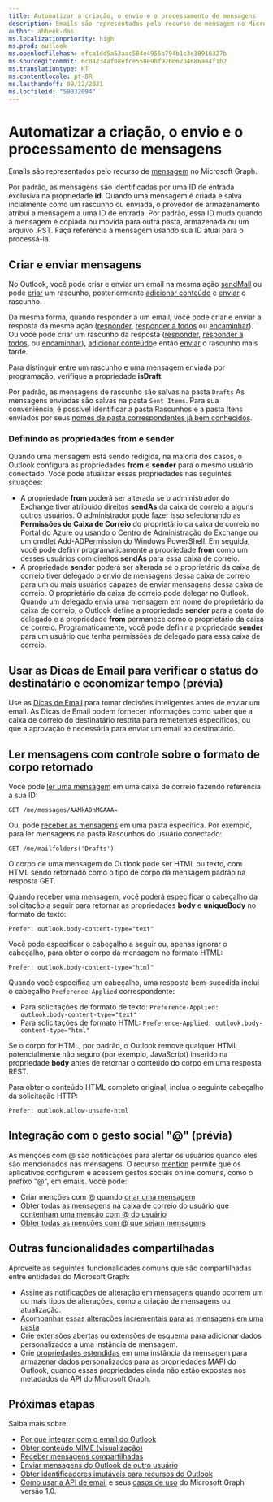 ```yaml
---
title: Automatizar a criação, o envio e o processamento de mensagens
description: Emails são representados pelo recurso de mensagem no Microsoft Graph.
author: abheek-das
ms.localizationpriority: high
ms.prod: outlook
ms.openlocfilehash: efca1dd5a53aac584e4956b794b1c3e30916327b
ms.sourcegitcommit: 6c04234af08efce558e9bf926062b4686a84f1b2
ms.translationtype: HT
ms.contentlocale: pt-BR
ms.lasthandoff: 09/12/2021
ms.locfileid: "59032094"
---
```

# <a name="automate-creating-sending-and-processing-messages"></a>Automatizar a criação, o envio e o processamento de mensagens

Emails são representados pelo recurso de [mensagem](/graph/api/resources/message?view=graph-rest-1.0) no Microsoft Graph.

Por padrão, as mensagens são identificadas por uma ID de entrada exclusiva na propriedade **id**. Quando uma mensagem é criada e salva incialmente como um rascunho ou enviada, o provedor de armazenamento atribui a mensagem a uma ID de entrada. Por padrão, essa ID muda quando a mensagem é copiada ou movida para outra pasta, armazenada ou um arquivo .PST. Faça referência à mensagem usando sua ID atual para o processá-la.

## <a name="creating-and-sending-mail"></a>Criar e enviar mensagens

No Outlook, você pode criar e enviar um email na mesma ação [sendMail](/graph/api/user-sendmail?view=graph-rest-1.0) ou pode [criar](/graph/api/user-post-messages?view=graph-rest-1.0) um rascunho, posteriormente [adicionar conteúdo](/graph/api/message-update?view=graph-rest-1.0) e [enviar](/graph/api/message-send?view=graph-rest-1.0) o rascunho.

Da mesma forma, quando responder a um email, você pode criar e enviar a resposta da mesma ação ([responder](/graph/api/message-reply?view=graph-rest-1.0), [responder a todos](/graph/api/message-replyall?view=graph-rest-1.0) ou [encaminhar](/graph/api/message-forward?view=graph-rest-1.0)). Ou você pode criar um rascunho da resposta ([responder](/graph/api/message-createreply?view=graph-rest-1.0), [responder a todos](/graph/api/message-createreplyall?view=graph-rest-1.0), ou [encaminhar](/graph/api/message-createforward?view=graph-rest-1.0)), [adicionar conteúdo](/graph/api/message-update?view=graph-rest-1.0)e então [enviar](/graph/api/message-send?view=graph-rest-1.0) o rascunho mais tarde.

Para distinguir entre um rascunho e uma mensagem enviada por programação, verifique a propriedade **isDraft**.

Por padrão, as mensagens de rascunho são salvas na pasta `Drafts` As mensagens enviadas são salvas na pasta `Sent Items`. Para sua conveniência, é possível identificar a pasta Rascunhos e a pasta Itens enviados por seus [nomes de pasta correspondentes já bem conhecidos](/graph/api/resources/mailfolder?view=graph-rest-1.0).

### <a name="setting-the-from-and-sender-properties"></a>Definindo as propriedades from e sender

Quando uma mensagem está sendo redigida, na maioria dos casos, o Outlook configura as propriedades **from** e **sender** para o mesmo usuário conectado. Você pode atualizar essas propriedades nas seguintes situações:

- A propriedade **from** poderá ser alterada se o administrador do Exchange tiver atribuído direitos **sendAs** da caixa de correio a alguns outros usuários. O administrador pode fazer isso selecionando as **Permissões de Caixa de Correio** do proprietário da caixa de correio no Portal do Azure ou usando o Centro de Administração do Exchange ou um cmdlet Add-ADPermission do Windows PowerShell. Em seguida, você pode definir programaticamente a propriedade **from** como um desses usuários com direitos **sendAs** para essa caixa de correio.
- A propriedade **sender** poderá ser alterada se o proprietário da caixa de correio tiver delegado o envio de mensagens dessa caixa de correio para um ou mais usuários capazes de enviar mensagens dessa caixa de correio. O proprietário da caixa de correio pode delegar no Outlook. Quando um delegado envia uma mensagem em nome do proprietário da caixa de correio, o Outlook define a propriedade **sender** para a conta do delegado e a propriedade **from** permanece como o proprietário da caixa de correio. Programaticamente, você pode definir a propriedade **sender** para um usuário que tenha permissões de delegado para essa caixa de correio.

## <a name="using-mailtips-to-check-recipient-status-and-save-time-preview"></a>Usar as Dicas de Email para verificar o status do destinatário e economizar tempo (prévia)

Use as [Dicas de Email](/graph/api/resources/mailtips?view=graph-rest-beta) para tomar decisões inteligentes antes de enviar um email. As Dicas de Email podem fornecer informações como saber que a caixa de correio do destinatário restrita para remetentes específicos, ou que a aprovação é necessária para enviar um email ao destinatário.


## <a name="reading-messages-with-control-over-the-body-format-returned"></a>Ler mensagens com controle sobre o formato de corpo retornado

Você pode [ler uma mensagem](/graph/api/message-get?view=graph-rest-1.0) em uma caixa de correio fazendo referência a sua ID:

<!-- {
  "blockType": "ignored",
  "sampleKeys": ["AAMkADhMGAAA="]
}-->
```http
GET /me/messages/AAMkADhMGAAA=
```

Ou, pode [receber as mensagens](/graph/api/user-list-messages?view=graph-rest-1.0) em uma pasta específica. Por exemplo, para ler mensagens na pasta Rascunhos do usuário conectado:

<!-- { "blockType": "ignored" } -->
```http
GET /me/mailfolders('Drafts')
```

O corpo de uma mensagem do Outlook pode ser HTML ou texto, com HTML sendo retornado como o tipo de corpo da mensagem padrão na resposta GET.

Quando receber uma mensagem, você poderá especificar o cabeçalho da solicitação a seguir para retornar as propriedades **body** e **uniqueBody** no formato de texto:

```http
Prefer: outlook.body-content-type="text"
```

Você pode especificar o cabeçalho a seguir ou, apenas ignorar o cabeçalho, para obter o corpo da mensagem no formato HTML:

```http
Prefer: outlook.body-content-type="html"
```

Quando você especifica um cabeçalho, uma resposta bem-sucedida inclui o cabeçalho `Preference-Applied` correspondente:

- Para solicitações de formato de texto: `Preference-Applied: outlook.body-content-type="text"`
- Para solicitações de formato HTML: `Preference-Applied: outlook.body-content-type="html"`

Se o corpo for HTML, por padrão, o Outlook remove qualquer HTML potencialmente não seguro (por exemplo, JavaScript) inserido na propriedade **body** antes de retornar o conteúdo do corpo em uma resposta REST.

Para obter o conteúdo HTML completo original, inclua o seguinte cabeçalho da solicitação HTTP:

```http
Prefer: outlook.allow-unsafe-html
```

## <a name="integrating-with--social-gesture-preview"></a>Integração com o gesto social "@" (prévia)

As menções com @ são notificações para alertar os usuários quando eles são mencionados nas mensagens. O recurso [mention](/graph/api/resources/mention?view=graph-rest-beta) permite que os aplicativos configurem e acessem gestos sociais online comuns, como o prefixo "@", em emails.
Você pode:

- Criar menções com @ quando [criar uma mensagem](/graph/api/user-post-messages?view=graph-rest-beta#request-2)
- [Obter todas as mensagens na caixa de correio do usuário que contenham uma menção com @ do usuário](/graph/api/user-list-messages?view=graph-rest-beta#request-2)
- [Obter todas as menções com @ que sejam mensagens](/graph/api/message-get?view=graph-rest-beta#request-2)

## <a name="other-shared-capabilities"></a>Outras funcionalidades compartilhadas

Aproveite as seguintes funcionalidades comuns que são compartilhadas entre entidades do Microsoft Graph:

- Assine as [notificações de alteração](/graph/api/resources/webhooks?view=graph-rest-1.0) em mensagens quando ocorrem um ou mais tipos de alterações, como a criação de mensagens ou atualização.
- [Acompanhar essas alterações incrementais para as mensagens em uma pasta](delta-query-messages.md)
- Crie [extensões abertas](extensibility-overview.md#open-extensions) ou [extensões de esquema](extensibility-overview.md#schema-extensions) para adicionar dados personalizados a uma instância de mensagem.
- Crie [propriedades estendidas](/graph/api/resources/extended-properties-overview?view=graph-rest-1.0) em uma instância da mensagem para armazenar dados personalizados para as propriedades MAPI do Outlook, quando essas propriedades ainda não estão expostas nos metadados da API do Microsoft Graph.

## <a name="next-steps"></a>Próximas etapas

Saiba mais sobre:

- [Por que integrar com o email do Outlook](outlook-mail-concept-overview.md)
- [Obter conteúdo MIME (visualização)](outlook-get-mime-message.md)
- [Receber mensagens compartilhadas](outlook-share-messages-folders.md)
- [Enviar mensagens do Outlook de outro usuário](outlook-send-mail-from-other-user.md)
- [Obter identificadores imutáveis para recursos do Outlook](outlook-immutable-id.md)
- [Como usar a API de email](/graph/api/resources/mail-api-overview?view=graph-rest-1.0) e seus [casos de uso](/graph/api/resources/mail-api-overview?view=graph-rest-1.0#common-use-cases) do Microsoft Graph versão 1.0.
